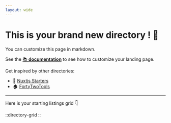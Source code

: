 ```yaml
---
layout: wide
---
```


# This is your brand new directory ! 👋

You can customize this page in markdown.

See the [📚 **documentation**](https://minteddirectory.com/docs) to see how to customize your landing page.

Get inspired by other directories:

- 📗 [Nuxtjs Starters](https://nuxtstarters.com)
- 🏠 [FortyTwoTools](https://fortytwotools.com)

---

Here is your starting listings grid 👇


::directory-grid
::
